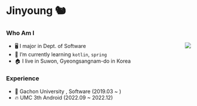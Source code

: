 # Jinyoung 🐿️

### Who Am I

<img align='right' src="http://mazassumnida.wtf/api/v2/generate_badge?boj=ojy101039">

- 🖥️ I major in Dept. of Software
- 🌱 I’m currently learning `kotlin`, `spring`
- 🏠 I live in Suwon, Gyeongsangnam-do in Korea

### Experience

- 🏫 Gachon University , Software (2019.03 ~ )
- 🔥 UMC 3th Android (2022.09 ~ 2022.12)

